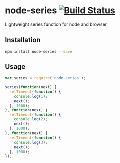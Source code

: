 # node-series [![Build Status](https://travis-ci.org/wangzuo/node-series.svg?branch=master)](https://travis-ci.org/wangzuo/node-series)
Lightweight series function for node and browser

## Installation
``` sh
npm install node-series --save
```

## Usage
``` javascript
var series = require('node-series');

series(function(next) {
  setTimeout(function() {
    console.log(1);
    next();
  }, 1000);
}, function(next) {
  setTimeout(function() {
    console.log(2);
    next();
  }, 1000);
}, function(next) {
  setTimeout(function() {
    console.log(3);
    next();
  }, 1000);
});
```
